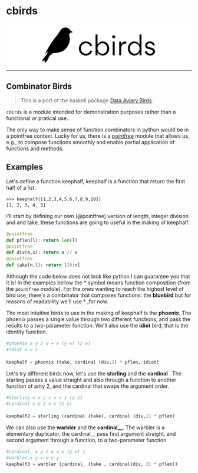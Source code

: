 # cbirds

![](https://github.com/jotaalvim/cbirds/blob/main/cbirds_logo.png?raw=true)

---
## Combinator Birds

> This is a port of the haskell package [Data.Aviary.Birds](https://hackage.haskell.org/package/data-aviary-0.4.0/docs/Data-Aviary-Birds.html).

``cbirds`` is a module intended for demonstration purposes rather than a functional or pratical use.

The only way to make sense of function combinators in python would be in a pointfree context. 
Lucky for us, there is a [pointfree](https://pypi.org/project/pointfree/)
module that allows us, e.g., to compose functions smoothly and enable partial application of functions and methods. 

## Examples

Let's define a function keephalf, keephalf is a function that return the first half of a list. 
```
>>> keephalf([1,2,3,4,5,6,7,8,9,10])
[1, 2, 3, 4, 5]
```

I'll start by defining our own (@pointfree) version of length, integer division and and take, 
these functions are going to useful in the making of keephalf.

```python
@pointfree
def pflen(l): return len(l) 
@pointfree
def div(a,x): return a // x
@pointfree
def take(n,l): return l[0:n]
```

Although the code below does not look like python I can guarantee you that it is!
In the examples bellow the * symbol means function composition (from the ``pointfree`` module). For the ones wanting to
reach the highest level of bird use, there's a combinator that composes functions: the **bluebird** but for reasons of
readability we'll use * ,for now. 

The most intuitive birds to use in the making of keephalf is the **phoenix**.
The phoenix passes a single value through two different functions, 
and pass the results to a two-parameter function. We'll also use the **idiot** bird, that is the identity function.

```python
#phoenix x y z w = x (y w) (z w)
#idiot x = x

keephalf = phoenix (take, cardinal (div,2) * pflen, idiot)
```

Let's try different birds now, let's use the **starling** and the **cardinal** .
The starling passes a value straight and also through a function to another function of arity 2, and the
cardinal that swaps the argument order.

```python
#starling = x y z = x z (y z)
#cardinal x y z = x (z y)

keephalf2 = starling (cardinal (take), cardinal (div,2) * pflen)
```

We can also use the **warbler** and the **cardinal__**. The warbler is a elementary duplicator, the cardinal__
pass first argument straight, and second argument through a function,
to a two-parameter function

```python
#cardinal_ x y z w = x (y w) z
#warbler x y = x y y
keephalf3 = warbler (cardinal_ (take , cardinal(div, 2) * pflen))
```
